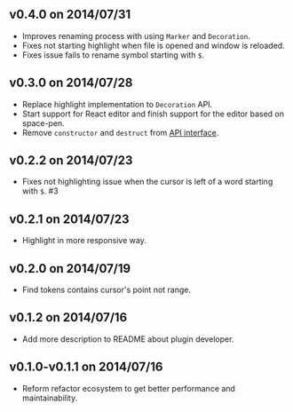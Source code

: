 ## v0.4.0 on 2014/07/31

* Improves renaming process with using `Marker` and `Decoration`.
* Fixes not starting highlight when file is opened and window is reloaded.
* Fixes issue fails to rename symbol starting with `$`.

## v0.3.0 on 2014/07/28

* Replace highlight implementation to `Decoration` API.
* Start support for React editor and finish support for the editor based on space-pen.
* Remove `constructor` and `destruct` from [API interface](https://github.com/minodisk/refactor#interface).

## v0.2.2 on 2014/07/23

* Fixes not highlighting issue when the cursor is left of a word starting with `$`. #3

## v0.2.1 on 2014/07/23

* Highlight in more responsive way.

## v0.2.0 on 2014/07/19

* Find tokens contains cursor's point not range.

## v0.1.2 on 2014/07/16

* Add more description to README about plugin developer.

## v0.1.0-v0.1.1 on 2014/07/16

* Reform refactor ecosystem to get better performance and maintainability.
